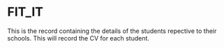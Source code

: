 # FIT_IT

This is the record containing the details of the students repective to their schools.
This will record the CV for each student.
